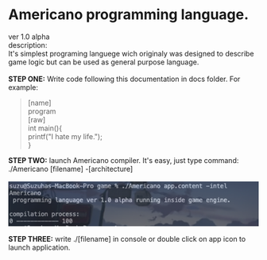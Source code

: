# Americano programming language.
ver 1.0 alpha\
description:\
It's simplest programing languege wich originaly was designed to describe game logic but can be used as general purpose language.   
\
**STEP ONE:**
Write code following this documentation in docs folder.
For example:
>[name]\
>program\
>[raw]\
>int main(){\
>    printf("I hate my life.");\
>}

**STEP TWO:**
launch Americano compiler. It's easy, just type command:\
./Americano [filename] -[architecture]\
\
![screenshot](screen-shot-1.png)

**STEP THREE:**
write ./[filename] in console or double click on app icon to launch application.
